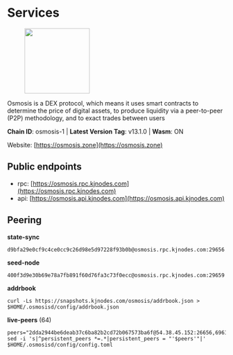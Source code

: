 # Services

<figure><img src="https://raw.githubusercontent.com/kj89/testnet_manuals/main/pingpub/logos/osmosis.png" width="150" alt=""><figcaption></figcaption></figure>

Osmosis is a DEX protocol, which means it uses smart contracts  to determine the price of digital assets, to produce liquidity  via a peer-to-peer (P2P) methodology, and to exact trades between users

**Chain ID**: osmosis-1 | **Latest Version Tag**: v13.1.0 | **Wasm**: ON

Website: [https://osmosis.zone](https://osmosis.zone)


## Public endpoints

* rpc: [https://osmosis.rpc.kjnodes.com](https://osmosis.rpc.kjnodes.com)
* api: [https://osmosis.api.kjnodes.com](https://osmosis.api.kjnodes.com)

## Peering

**state-sync**

```
d9bfa29e0cf9c4ce0cc9c26d98e5d97228f93b0b@osmosis.rpc.kjnodes.com:29656
```

**seed-node**

```
400f3d9e30b69e78a7fb891f60d76fa3c73f0ecc@osmosis.rpc.kjnodes.com:29659
```

**addrbook**
```
curl -Ls https://snapshots.kjnodes.com/osmosis/addrbook.json > $HOME/.osmosisd/config/addrbook.json
```

**live-peers** (64)
```
peers="2dda2944be6deab37c6ba82b2cd72b067573ba6f@54.38.45.152:26656,69616555426fbcdb3f02210b325203725ad533c0@135.181.62.31:26656,407267ac44b20a0a4258d0bbca1c9f657bf88d08@74.118.143.19:26656,7de231d5c75feb810a9196fa2a3e83e0576c88a9@212.95.53.152:26656,fe7f212c0eb34723af686463da90d965c5bb22bc@51.159.2.22:26656,d9bfa29e0cf9c4ce0cc9c26d98e5d97228f93b0b@65.109.88.38:29656,bfb67b2ae345955d6bc0991450120669c683386e@149.56.25.66:26656,ca0481d7013194692c586eb78081fa4f298c6ccf@15.223.57.204:26656,5e9051d2ae7d9be1656a5348ad0916f255b96c73@135.181.214.17:26656,74e8ba742d8312c250f3237c8c8f3f951c01f9df@95.216.4.104:2003,04c37271ad36bbb9a9a27174bf11cb2e967b7e65@185.180.222.181:26656,82e224c9640048a6513c589e904c0d903bb99f32@74.118.140.23:26656,42f42a4b3527b927d5002d45abd37f66ecdd4861@51.178.74.75:16656,1528ce3b88d859f2f8c4160d9b155ecea5177a2e@142.132.146.105:26656,0660d18b65340a55514f240dd517282ca286f169@176.9.28.62:26656,f67dde244467670d0cbd93a71ec1d6fd9c99c528@93.115.29.37:26656,ba670b12f8771a0615907e7d26981970dffb3872@34.243.243.221:26656,42745690b41f6a7515c4a87d88efda2e82b55b76@78.46.94.183:26656,9f2489016bcf055fde40498f54bf893f3a00f9de@138.201.85.176:26656,1876eb08c7e93c965a895177f82c8725f89c0f65@54.214.183.228:26656,b8450ac06ab8ccac21b21bbbba8ea3751a479291@3.91.196.177:26656,d87b23a8f9134744f2370b069531fcf62e7721c9@65.109.30.119:26656,319c7cbdbbe85e5f171e5993585c88705b82a598@65.108.110.248:34656,e0fbdbdce6ec8797412751edd00fbaf114c42fad@34.220.226.204:26656,30e9432879d5b0976b88e52120dc12338e40fc33@65.108.108.176:26656,0419c998d6aac0afdb05808ad9a935670248e209@65.108.204.56:26656,53a3f6ea82cb5502c6ecd37d7e15a01a4ccf383f@35.224.167.163:26656,6945be12a7d357a39b9cfbb0018249b234fc4a15@54.241.143.196:26656,20913e92e8b9ea2d80ad34edd9b52e97886cf616@54.37.30.181:26656,ff57203dd2ae45c0098257d1a1f2b313ce565b51@18.217.57.20:26656,b76068b52bffb03ea585938c747f65c27fd9714e@34.83.76.169:26656,47e4075978458bfc382630b2a46aabbbbf7977b2@143.198.234.114:26656,72cd15ffcfd844985ccd14789a163a986ef82471@34.245.3.161:26656,43785e5ffd8783393ea8094f77efcee5bdbcdce3@78.141.244.18:26656,089b0de9671dc3cd00ded782693c03509b78b5d9@13.125.219.197:26656,62d98cb73edf5ea9193451fe8aa7c1528d36985e@34.95.48.112:26656,f4b811759e55f665180545ad5e1b42573f660861@135.181.181.251:26656,724cef11bbe866269b3d67f7dd5ea539cc4096bf@198.244.164.186:26656,d589eb77d7dfebec659ce8bce9f903250301c8ba@116.202.216.57:26656,dc230c6475bdbf3ab64058a37a8de2261b6396eb@74.96.207.58:26822,a6283307952423c1751431c220d11ed36b61ed84@143.110.237.113:26656,d0d4b88110767c503baa8a618cfd7e284482f8dc@37.120.245.11:26656,be930386104083882c7e491d60584e15c101c1da@178.128.156.131:26656,b69e57cd6f796ac5d6efb1a834163365c37cbfa8@78.46.69.29:26656,d4e6a9d74abbf4676c8fd2d58d27fc24b59056b9@143.198.22.206:26656,3f6e94a2f3fbf1af8077c542243278880e5e795f@135.181.163.178:36656,2000928f1b09973431b53292ef80c1cd836fd967@168.119.213.117:26656,e81c3c20833cfb5d652a9c842c9f1c8b1835479d@108.61.190.21:26656,36fd74857b30513a6339b58e7bf889ab0a8cf57c@34.91.30.41:26656,fc2ad6fb9f20b4a637e244d92c35362bdb5d96af@100.26.145.135:26656,4d659b7b244a68913bfbdc6c9e7aa1a64391238e@74.118.139.59:26656,c9bf65acffea46ac8368cbe88f679519f7812f3b@18.142.38.209:26656,03fb5a5da859519c0058f9dc0871c87aa7124477@66.172.36.141:33656,f95d9634ad68b8f0ac80ce308adb71d8c119ada5@141.98.219.104:26656,b04794731b9aa16d1aab035b58c2012e9a0fea8b@50.21.167.184:26656,98a4aa5ebe9b3c62561be9c37517def8de0b4868@57.128.65.115:26656,1c02ae0be21e3b08d9beadf91c26aec4193d2659@135.181.22.238:26656,259ab883ee76f92e82f8f14d463aaaa09d857fb9@144.76.70.108:9010,a72323512ddedf580affb0e0ba0bb32218ae8e6d@34.105.148.8:26656,f225f8a168ec794d334d7100994b62e5e7648072@35.234.158.17:26656,f9a920a61ee994b12b77178dd5f1fc1ed39b7cd2@142.132.255.49:26656,bbb1fa66983c8989d46fefbd96da1084da9b102b@142.132.199.94:26656,173751092c573b78d0dd40677dc7d7f5b546dcfd@94.130.207.9:26656,2def96b97cab65a6a35f871f0ab3c384a1176869@104.155.13.66:26656"
sed -i 's|^persistent_peers *=.*|persistent_peers = "'$peers'"|' $HOME/.osmosisd/config/config.toml
```
